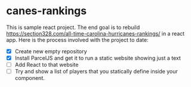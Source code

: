 # canes-rankings

This is sample react project. The end goal is to rebuild https://section328.com/all-time-carolina-hurricanes-rankings/ in a react app. Here is the process involved with the project to date:

- [x] Create new empty repository
- [x] Install ParcelJS and get it to run a static website showing just a text
- [ ] Add React to that website
- [ ] Try and show a list of players that you statically define inside your component.

